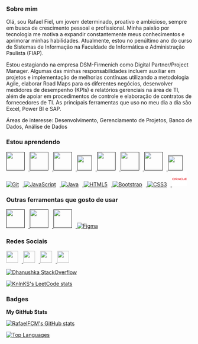 ### Sobre mim

Olá, sou Rafael Fiel, um jovem determinado, proativo e ambicioso, sempre em busca de crescimento pessoal e profissional. Minha paixão por tecnologia me motiva a expandir constantemente meus conhecimentos e aprimorar minhas habilidades. Atualmente, estou no penúltimo ano do curso de Sistemas de Informação na Faculdade de Informática e Administração Paulista (FIAP).

Estou estagiando na empresa DSM-Firmenich como Digital Partner/Project Manager. Algumas das minhas responsabilidades incluem auxiliar em projetos e implementação de melhorias contínuas utilizando a metodologia Agile, elaborar Road Maps para os diferentes negócios, desenvolver medidores de desempenho (KPIs) e relatórios gerenciais na área de TI, além de apoiar em procedimentos de controle e elaboração de contratos de fornecedores de TI. As principais ferramentas que uso no meu dia a dia são Excel, Power BI e SAP.

Áreas de interesse: Desenvolvimento, Gerenciamento de Projetos, Banco de Dados, Análise de Dados

### Estou aprendendo

<p align="left">
  <a href="" target="_blank" rel="noreferrer">
    <img src="https://cdn.jsdelivr.net/gh/devicons/devicon@latest/icons/androidstudio/androidstudio-original-wordmark.svg" width="50" height="50" style="margin-right: 10px;" />
  </a>
  <a href="" target="_blank" rel="noreferrer">
    <img src="https://cdn.jsdelivr.net/gh/devicons/devicon@latest/icons/kotlin/kotlin-original-wordmark.svg" width="50" height="50" style="margin-right: 10px;" />
  </a>
  <a href="" target="_blank" rel="noreferrer">
    <img src="https://cdn.jsdelivr.net/gh/devicons/devicon@latest/icons/angularjs/angularjs-original-wordmark.svg" width="50" height="50" style="margin-right: 10px;" />
  </a>
  <a href="" target="_blank" rel="noreferrer">
    <img src="https://cdn.jsdelivr.net/gh/devicons/devicon@latest/icons/typescript/typescript-original.svg" width="40" height="40" style="margin-right: 10px;" />
  </a>
  <a href="" target="_blank" rel="noreferrer">
    <img src="https://cdn.jsdelivr.net/gh/devicons/devicon@latest/icons/nodejs/nodejs-original-wordmark.svg" width="50" height="50" style="margin-right: 10px;" />
  </a>
  <a href="" target="_blank" rel="noreferrer">
    <img src="https://cdn.jsdelivr.net/gh/devicons/devicon@latest/icons/tomcat/tomcat-original-wordmark.svg" width="50" height="50" style="margin-right: 10px;" />
  </a>
  <a href="" target="_blank" rel="noreferrer">
    <img src="https://cdn.jsdelivr.net/gh/devicons/devicon@latest/icons/dart/dart-original-wordmark.svg" width="50" height="50" style="margin-right: 10px;" />
  </a>
  <a href="" target="_blank" rel="noreferrer">
    <img src="https://cdn.jsdelivr.net/gh/devicons/devicon@latest/icons/flutter/flutter-original.svg" width="40" height="40" style="margin-right: 10px;" />
  </a>
  <a href="https://git-scm.com/" target="_blank" rel="noreferrer">
    <img src="https://raw.githubusercontent.com/danielcranney/readme-generator/main/public/icons/skills/git-colored.svg" width="36" height="36" alt="Git" style="margin-right: 10px;" />
  </a>
  <a href="https://developer.mozilla.org/en-US/docs/Web/JavaScript" target="_blank" rel="noreferrer">
    <img src="https://raw.githubusercontent.com/danielcranney/readme-generator/main/public/icons/skills/javascript-colored.svg" width="36" height="36" alt="JavaScript" style="margin-right: 10px;" />
  </a>
  <a href="https://www.oracle.com/java/" target="_blank" rel="noreferrer">
    <img src="https://raw.githubusercontent.com/danielcranney/readme-generator/main/public/icons/skills/java-colored.svg" width="36" height="36" alt="Java" style="margin-right: 10px;" />
  </a>
  <a href="https://developer.mozilla.org/en-US/docs/Glossary/HTML5" target="_blank" rel="noreferrer">
    <img src="https://raw.githubusercontent.com/danielcranney/readme-generator/main/public/icons/skills/html5-colored.svg" width="36" height="36" alt="HTML5" style="margin-right: 10px;" />
  </a>
  <a href="https://getbootstrap.com/" target="_blank" rel="noreferrer">
    <img src="https://raw.githubusercontent.com/danielcranney/readme-generator/main/public/icons/skills/bootstrap-colored.svg" width="36" height="36" alt="Bootstrap" style="margin-right: 10px;" />
  </a>
  <a href="https://www.w3.org/TR/CSS/#css" target="_blank" rel="noreferrer">
    <img src="https://raw.githubusercontent.com/danielcranney/readme-generator/main/public/icons/skills/css3-colored.svg" width="36" height="36" alt="CSS3" style="margin-right: 10px;" />
  </a>
  <a href="https://www.oracle.com/" target="_blank" rel="noreferrer">
    <img src="https://raw.githubusercontent.com/devicons/devicon/master/icons/oracle/oracle-original.svg" alt="oracle" width="40" height="40" style="margin-right: 10px;" />
  </a>
</p>

### Outras ferramentas que gosto de usar

<p align="left">
  <a href="" target="_blank" rel="noreferrer">
    <img src="https://cdn.jsdelivr.net/gh/devicons/devicon@latest/icons/trello/trello-original-wordmark.svg" width="50" height="50" style="margin-right: 10px;" />
  </a>
  <a href="" target="_blank" rel="noreferrer">
    <img src="https://cdn.jsdelivr.net/gh/devicons/devicon@latest/icons/photoshop/photoshop-original.svg" width="50" height="50" style="margin-right: 10px;" />
  </a>
  <a href="" target="_blank" rel="noreferrer">
    <img src="https://cdn.jsdelivr.net/gh/devicons/devicon@latest/icons/canva/canva-original.svg" width="50" height="50" style="margin-right: 10px;" />
  </a>
  <a href="https://www.figma.com/" target="_blank" rel="noreferrer">
    <img src="https://raw.githubusercontent.com/danielcranney/readme-generator/main/public/icons/skills/figma-colored.svg" width="36" height="36" alt="Figma" style="margin-right: 10px;" />
  </a>
</p>

### Redes Sociais

<p align="left">
  <a href="https://discord.com/users/rafaelfcm" target="_blank" rel="noreferrer">
    <img src="https://raw.githubusercontent.com/danielcranney/readme-generator/main/public/icons/socials/discord.svg" width="32" height="32" style="margin-right: 10px;" />
  </a>
  <a href="https://www.github.com/RafaelFCM" target="_blank" rel="noreferrer">
    <img src="https://raw.githubusercontent.com/danielcranney/readme-generator/main/public/icons/socials/github.svg" width="32" height="32" style="margin-right: 10px;" />
  </a>
  <a href="https://instagram.com/rafa.fiel01?igshid=YmMyMTA2M2Y=" target="_blank" rel="noreferrer">
    <img src="https://raw.githubusercontent.com/danielcranney/readme-generator/main/public/icons/socials/instagram.svg" width="32" height="32" style="margin-right: 10px;" />
  </a>
  <a href="https://www.linkedin.com/in/rafaelfcm" target="_blank" rel="noreferrer">
    <img src="https://raw.githubusercontent.com/danielcranney/readme-generator/main/public/icons/socials/linkedin.svg" width="32" height="32" style="margin-right: 10px;" />
  </a>
</p>


[![Dhanushka StackOverflow](https://github-readme-stackoverflow.vercel.app/?userID=3840208)](https://stackoverflow.com/users/3840208/dhanushka)

[![KnlnKS's LeetCode stats](https://leetcode-stats-six.vercel.app/api?username=madushandhanushka)](https://github.com/madushadhanushka/github-readme)


### Badges

<b>My GitHub Stats</b>

<p align="left">
  <a href="http://www.github.com/RafaelFCM">
    <img src="https://github-readme-stats.vercel.app/api?username=RafaelFCM&show_icons=true&hide=&count_private=true&title_color=0891b2&text_color=ffffff&icon_color=0891b2&bg_color=1c1917&hide_border=true&show_icons=true" alt="RafaelFCM's GitHub stats" />
  </a>
</p>

<p align="left">
  <a href="https://github.com/RafaelFCM" align="left">
    <img src="https://github-readme-stats.vercel.app/api/top-langs/?username=RafaelFCM&langs_count=10&title_color=0891b2&text_color=ffffff&icon_color=0891b2&bg_color=1c1917&hide_border=true&locale=en&custom_title=Top%20%Languages" alt="Top Languages" />
  </a>
</p>
